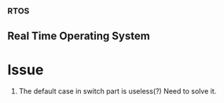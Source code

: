 ### RTOS
## Real Time Operating System
# Issue
1. The default case in switch part is useless(?) Need to solve it.